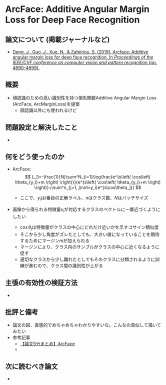 # ArcFace: Additive Angular Margin Loss for Deep Face Recognition

## 論文について (掲載ジャーナルなど)
- [Deng, J., Guo, J., Xue, N., & Zafeiriou, S. (2019). Arcface: Additive angular margin loss for deep face recognition. In *Proceedings of the IEEE/CVF conference on computer vision and pattern recognition* (pp. 4690-4699).](https://arxiv.org/pdf/1801.07698.pdf)

## 概要
- 顔認識のための高い識別性を持つ損失関数Additive Angular Margin Loss (ArcFace, ArcMarginLoss)を提案
    - 顔認識以外にも使われるけど


## 問題設定と解決したこと
- 

## 何をどう使ったのか
- ArcFace: 
    $$
    L_3=-\frac{1}{N}\sum^N_{i=1}\log\frac{e^{s\left( \cos\left( \theta_{y_i}+m \right) \right)}}{e^{s\left( \cos\left( \theta_{y_i}+m \right) \right)}+\sum^n_{j=1, j\not=y_i}e^{s\cos\theta_j}}
    $$

    - ここで、$y_i$は$i$番目の正解ラベル、$n$はクラス数、$N$はバッチサイズ

- 画像から得られる特徴量$x_i$が対応するクラスのベクトルに一番近づくようにしたい

    - $\cos\theta_j$は特徴量がクラスの中心にどれだけ近いかを示すコサイン類似度
    - そこから少し角度がズレたとしても、大きい値になっていることを期待するためにマージン$m$が加えられる
    - マージンにより、クラス内のサンプルがクラスの中心に近くなるように促す
    - 適切なクラスから少し離れたとしてもそのクラスに分類されるように訓練が進むので、クラス間の識別性が上がる

## 主張の有効性の検証方法

- 

## 批評と備考
- 論文の図、直感的でめちゃめちゃわかりやすいな。こんなの真似して描いてみたい
- 参考記事
    - [【論文5分まとめ】ArcFace](https://zenn.dev/takoroy/articles/9766b03e3f832a)
    - 


## 次に読むべき論文
- 
